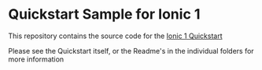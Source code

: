 # Quickstart Sample for Ionic 1

This repository contains the source code for the [Ionic 1 Quickstart](https://auth0.com/docs/quickstart/native/ionic)

Please see the Quickstart itself, or the Readme's in the individual folders for more information
